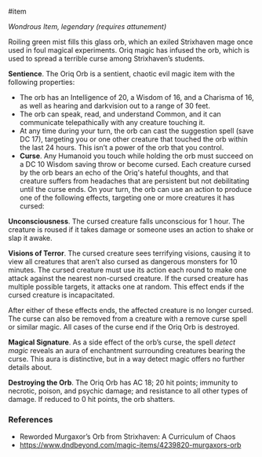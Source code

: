  #item 

_Wondrous Item, legendary (requires attunement)_

Roiling green mist fills this glass orb, which an exiled Strixhaven mage once used in foul magical experiments. Oriq magic has infused the orb, which is used to spread a terrible curse among Strixhaven’s students.

**Sentience**. The Oriq Orb is a sentient, chaotic evil magic item with the following properties:
- The orb has an Intelligence of 20, a Wisdom of 16, and a Charisma of 16, as well as hearing and darkvision out to a range of 30 feet.
- The orb can speak, read, and understand Common, and it can communicate telepathically with any creature touching it.
- At any time during your turn, the orb can cast the suggestion spell (save DC 17), targeting you or one other creature that touched the orb within the last 24 hours. This isn’t a power of the orb that you control.
- **Curse**. Any Humanoid you touch while holding the orb must succeed on a DC 10 Wisdom saving throw or become cursed. Each creature cursed by the orb bears an echo of the Oriq's hateful thoughts, and that creature suffers from headaches that are persistent but not debilitating until the curse ends. On your turn, the orb can use an action to produce one of the following effects, targeting one or more creatures it has cursed:

**Unconsciousness**. The cursed creature falls unconscious for 1 hour. The creature is roused if it takes damage or someone uses an action to shake or slap it awake.

**Visions of Terror**. The cursed creature sees terrifying visions, causing it to view all creatures that aren’t also cursed as dangerous monsters for 10 minutes. The cursed creature must use its action each round to make one attack against the nearest non-cursed creature. If the cursed creature has multiple possible targets, it attacks one at random. This effect ends if the cursed creature is incapacitated.

After either of these effects ends, the affected creature is no longer cursed. The curse can also be removed from a creature with a remove curse spell or similar magic. All cases of the curse end if the Oriq Orb is destroyed.

**Magical Signature**. As a side effect of the orb’s curse, the spell *detect magic* reveals an aura of enchantment surrounding creatures bearing the curse. This aura is distinctive, but in a way detect magic offers no further details about.

**Destroying the Orb**. The Oriq Orb has AC 18; 20 hit points; immunity to necrotic, poison, and psychic damage; and resistance to all other types of damage. If reduced to 0 hit points, the orb shatters.

### References

- Reworded Murgaxor’s Orb from Strixhaven: A Curriculum of Chaos
- https://www.dndbeyond.com/magic-items/4239820-murgaxors-orb
